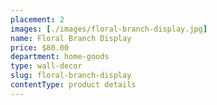 ```yaml
---
placement: 2
images: [./images/floral-branch-display.jpg]
name: Floral Branch Display
price: $80.00
department: home-goods
type: wall-decor
slug: floral-branch-display
contentType: product details
---
```

